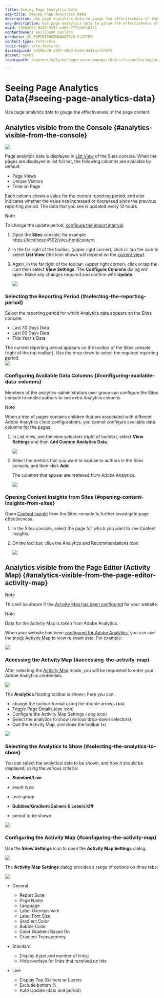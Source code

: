 ```yaml
---
title: Seeing Page Analytics Data
seo-title: Seeing Page Analytics Data
description: Use page analytics data to gauge the effectiveness of their page content
seo-description: Use page analytics data to gauge the effectiveness of their page content
uuid: 5398a5d5-0239-4194-a403-77f5e6fcd741
contentOwner: Guillaume Carlino
products: SG_EXPERIENCEMANAGER/6.5/SITES
content-type: reference
topic-tags: site-features
discoiquuid: 5d192a48-c86f-4803-bb0d-0411ac7470f5
docset: aem65
legacypath: /content/help/en/experience-manager/6-4/sites/authoring/using/pa-using.html

---
```


# Seeing Page Analytics Data{#seeing-page-analytics-data}

Use page analytics data to gauge the effectiveness of the page content.

## Analytics visible from the Console {#analytics-visible-from-the-console}

![](assets/spad-01.png)

Page analytics data is displayed in [List View](../../../sites/authoring/using/basic-handling.md#list-view) of the Sites console. When the pages are displayed in list format, the following columns are available by default:

* Page Views
* Unique Visitors
* Time on Page

Each column shows a value for the current reporting period, and also indicates whether the value has increased or decreased since the previous reporting period. The data that you see is updated every 12 hours.

>[!NOTE]
>
>To change the update period, [configure the import interval](../../../sites/administering/using/adobeanalytics-connect.md#configuring-the-import-interval).

1. Open the **Sites** console; for example [https://localhost:4502/sites.html/content](https://localhost:4502/sites.html/content)
1. In the far right of the toolbar, (upper right corner), click or tap the icon to select **List View** (the icon shown will depend on the [current view](../../../sites/authoring/using/basic-handling.md#viewing-and-selecting-resources)).  

1. Again, in the far right of the toolbar, (upper right corner), click or tap the icon then select **View Settings**. The **Configure Columns** dialog will open. Make any changes required and confirm with **Update**.

   ![](assets/spad-02.png)

### Selecting the Reporting Period {#selecting-the-reporting-period}

Select the reporting period for which Analytics data appears on the Sites console:

* Last 30 Days Data  
* Last 90 Days Data  
* This Year's Data

The current reporting period appears on the toolbar of the Sites console (right of the top toolbar). Use the drop down to select the required reporting period.   
![](assets/aa-05.png) 

### Configuring Available Data Columns {#configuring-available-data-columns}

Members of the analytics-administrators user group can configure the Sites console to enable authors to see extra Analytics columns.

>[!NOTE]
>
>When a tree of pages contains children that are associated with different Adobe Analytics cloud configurations, you cannot configure available data columns for the pages.

1. In List View, use the view selectors (right of toolbar), select **View Settings** and then A**dd Custom Analytics Data**.

   ![](assets/spad-03.png)

1. Select the metrics that you want to expose to authors in the Sites console, and then click **Add**.

   The columns that appear are retrieved from Adobe Analytics.

   ![](assets/aa-16.png)

### Opening Content Insights from Sites {#opening-content-insights-from-sites}

Open [Content Insight](/sites/authoring/using/content-insights.md) from the Sites console to further investigate page effectiveness.

1. In the Sites console, select the page for which you want to see Content Insights.
1. On the tool bar, click the Analytics and Recommendations icon.

   ![](do-not-localize/chlimage_1-14.png)

## Analytics visible from the Page Editor (Activity Map) {#analytics-visible-from-the-page-editor-activity-map}

>[!NOTE]
>
>This will be shown if the [Activity Map has been configured](../../../sites/administering/using/adobeanalytics-connect.md#configuring-for-the-activity-map) for your website.

>[!NOTE]
>
>Data for the Activity Map is taken from Adobe Analytics.

When your website has been [configured for Adobe Analytics](../../../sites/administering/using/adobeanalytics-connect.md), you can use the [mode Activity Map](../../../sites/authoring/using/author-environment-tools.md#page-modes) to view relevant data. For example:

![](assets/aa-07.png) 

### Accessing the Activity Map {#accessing-the-activity-map}

After selecting the [Activity Map](../../../sites/authoring/using/author-environment-tools.md#page-modes) mode, you will be requested to enter your Adobe Analytics credentials.

![](assets/aa-03.png)

The **Analytics** floating toolbar is shown; here you can:

* change the toolbar format using the double arrows (**&gt;&gt;**)
* Toggle Page Details (eye icon)  
* Configure the Activity Map Settings ( cog icon)  
* Select the analytics to show (various drop-down selectors)  
* Quit the Activity Map, and close the toolbar (x)

![](assets/aa-09.png) 

### Selecting the Analytics to Show {#selecting-the-analytics-to-show}

You can select the analytical data to be shown, and how it should be displayed, using the various criteria:

* **Standard**/**Live**

* event type  
* user group
* **Bubbles**/**Gradient**/**Gainers & Losers**/**Off**

* period to be shown

![](assets/aa-13.png) 

### Configuring the Activity Map {#configuring-the-activity-map}

Use the **Show Settings** icon to open the **Activity Map Settings** dialog.

![](assets/aa-04.png)

The **Activity Map Settings** dialog provides a range of options on three tabs:

![](assets/aa-06.png)

* General

    * Report Suite
    * Page Name
    * Language
    * Label Overlays with
    * Label Font Size
    * Gradient Color
    * Bubble Color
    * Color Gradient Based On
    * Gradient Transparency

* Standard

    * Display (type and number of links)
    * Hide overlays for links that received no hits

* Live

    * Display Top (Gainers or Losers
    * Exclude bottom %
    * Auto Update (data and period)

